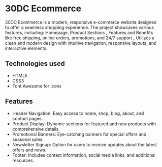# 30DC Ecommerce

30DC Ecommerce is a modern, responsive e-commerce website designed to offer a seamless shopping experience. The project showcases various features, including:
Homepage, Product Sections , Features and Benefits like free shipping, online orders, promotions, and 24/7 support , Utilizes a clean and modern design with intuitive navigation, responsive layouts, and interactive elements.


## Technologies used

- HTML5
- CSS3
- Font  Awesome for icons


## Features

- Header Navigation: Easy access to home, shop, blog, about, and contact pages.
- Product Display: Dynamic sections for featured and new products with comprehensive details.
- Promotional Banners: Eye-catching banners for special offers and seasonal sales.
- Newsletter Signup: Option for users to receive updates about the latest offers and news.
- Footer: Includes contact information, social media links, and additional resources.
